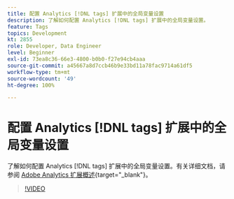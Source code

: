 ```yaml
---
title: 配置 Analytics [!DNL tags] 扩展中的全局变量设置
description: 了解如何配置 Analytics [!DNL tags] 扩展中的全局变量设置。
feature: Tags
topics: Development
kt: 2855
role: Developer, Data Engineer
level: Beginner
exl-id: 73ea8c36-66e3-4800-b0b0-f27e94cb4aaa
source-git-commit: a45667a8d7ccb46b9e33bd11a78fac9714a61df5
workflow-type: tm+mt
source-wordcount: '49'
ht-degree: 100%

---
```


# 配置 Analytics [!DNL tags] 扩展中的全局变量设置

了解如何配置 Analytics [!DNL tags] 扩展中的全局变量设置。有关详细文档，请参阅 [Adobe Analytics 扩展概述](https://experienceleague.adobe.com/docs/experience-platform/tags/extensions/client/analytics/overview.html){target="_blank"}。

>[!VIDEO](https://video.tv.adobe.com/v/27181/?quality=12&learn=on)
